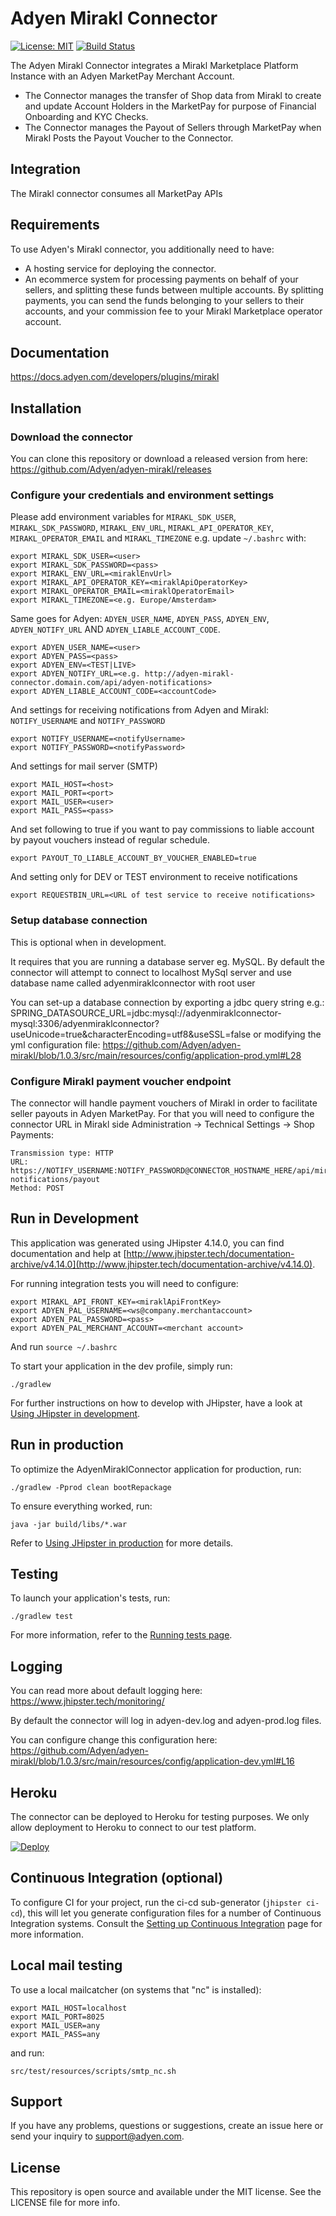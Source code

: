 # Adyen Mirakl Connector

[![License: MIT](https://img.shields.io/badge/License-MIT-yellow.svg)](https://opensource.org/licenses/MIT)
[![Build Status](https://travis-ci.org/Adyen/adyen-mirakl.svg?branch=develop)](https://travis-ci.org/Adyen/adyen-mirakl)


The Adyen Mirakl Connector integrates a Mirakl Marketplace Platform Instance with an Adyen MarketPay Merchant Account.

* The Connector manages the transfer of Shop data from Mirakl to create and update Account Holders in the MarketPay for purpose of Financial Onboarding and KYC Checks.
* The Connector manages the Payout of Sellers through MarketPay when Mirakl Posts the Payout Voucher to the Connector.

## Integration
The Mirakl connector consumes all MarketPay APIs

## Requirements
To use Adyen's Mirakl connector, you additionally need to have: 

* A hosting service for deploying the connector.
* An ecommerce system for processing payments on behalf of your sellers, and splitting these funds between multiple accounts. By splitting payments, you can send the funds belonging to your sellers to their accounts, and your commission fee to your Mirakl Marketplace operator account.
  
## Documentation
https://docs.adyen.com/developers/plugins/mirakl

## Installation

### Download the connector

You can clone this repository or download a released version from here:
https://github.com/Adyen/adyen-mirakl/releases

### Configure your credentials and environment settings

Please add environment variables for `MIRAKL_SDK_USER`, `MIRAKL_SDK_PASSWORD`, `MIRAKL_ENV_URL`, `MIRAKL_API_OPERATOR_KEY`, `MIRAKL_OPERATOR_EMAIL` and `MIRAKL_TIMEZONE` e.g.
update `~/.bashrc` with:
```
export MIRAKL_SDK_USER=<user>
export MIRAKL_SDK_PASSWORD=<pass>
export MIRAKL_ENV_URL=<miraklEnvUrl>
export MIRAKL_API_OPERATOR_KEY=<miraklApiOperatorKey>
export MIRAKL_OPERATOR_EMAIL=<miraklOperatorEmail>
export MIRAKL_TIMEZONE=<e.g. Europe/Amsterdam>
```

Same goes for Adyen: `ADYEN_USER_NAME`, `ADYEN_PASS`, `ADYEN_ENV`, `ADYEN_NOTIFY_URL` AND `ADYEN_LIABLE_ACCOUNT_CODE`. 
```
export ADYEN_USER_NAME=<user>
export ADYEN_PASS=<pass>
export ADYEN_ENV=<TEST|LIVE>
export ADYEN_NOTIFY_URL=<e.g. http://adyen-mirakl-connector.domain.com/api/adyen-notifications>
export ADYEN_LIABLE_ACCOUNT_CODE=<accountCode>
```

And settings for receiving notifications from Adyen and Mirakl: `NOTIFY_USERNAME` and `NOTIFY_PASSWORD`
```
export NOTIFY_USERNAME=<notifyUsername>
export NOTIFY_PASSWORD=<notifyPassword>
```

And settings for mail server (SMTP)
```
export MAIL_HOST=<host>
export MAIL_PORT=<port>
export MAIL_USER=<user>
export MAIL_PASS=<pass>
```

And set following to true if you want to pay commissions to liable account by payout vouchers instead of regular schedule.
```
export PAYOUT_TO_LIABLE_ACCOUNT_BY_VOUCHER_ENABLED=true
```

And setting only for DEV or TEST environment to receive notifications
```
export REQUESTBIN_URL=<URL of test service to receive notifications>
```

### Setup database connection

This is optional when in development.

It requires that you are running a database server eg. MySQL.
By default the connector will attempt to connect to localhost MySql server and use database name called adyenmiraklconnector with root user

You can set-up a database connection by exporting a jdbc query string e.g.:
SPRING_DATASOURCE_URL=jdbc:mysql://adyenmiraklconnector-mysql:3306/adyenmiraklconnector?useUnicode=true&characterEncoding=utf8&useSSL=false
or modifying the yml configuration file: https://github.com/Adyen/adyen-mirakl/blob/1.0.3/src/main/resources/config/application-prod.yml#L28

### Configure Mirakl payment voucher endpoint

The connector will handle payment vouchers of Mirakl in order to facilitate seller payouts in Adyen MarketPay.
For that you will need to configure the connector URL in Mirakl side Administration -> Technical Settings -> Shop Payments:

    Transmission type: HTTP
    URL: https://NOTIFY_USERNAME:NOTIFY_PASSWORD@CONNECTOR_HOSTNAME_HERE/api/mirakl-notifications/payout
    Method: POST


## Run in Development

This application was generated using JHipster 4.14.0, you can find documentation and help at [http://www.jhipster.tech/documentation-archive/v4.14.0](http://www.jhipster.tech/documentation-archive/v4.14.0).

For running integration tests you will need to configure:
````
export MIRAKL_API_FRONT_KEY=<miraklApiFrontKey>
export ADYEN_PAL_USERNAME=<ws@company.merchantaccount>
export ADYEN_PAL_PASSWORD=<pass>
export ADYEN_PAL_MERCHANT_ACCOUNT=<merchant account>
````

And run `source ~/.bashrc`

To start your application in the dev profile, simply run:

    ./gradlew


For further instructions on how to develop with JHipster, have a look at [Using JHipster in development][].


## Run in production


To optimize the AdyenMiraklConnector application for production, run:

    ./gradlew -Pprod clean bootRepackage

To ensure everything worked, run:

    java -jar build/libs/*.war


Refer to [Using JHipster in production][] for more details.

## Testing

To launch your application's tests, run:

    ./gradlew test

For more information, refer to the [Running tests page][].

## Logging

You can read more about default logging here: https://www.jhipster.tech/monitoring/

By default the connector will log in adyen-dev.log and adyen-prod.log files.

You can configure change this configuration here:
https://github.com/Adyen/adyen-mirakl/blob/1.0.3/src/main/resources/config/application-dev.yml#L16

## Heroku 
The connector can be deployed to Heroku for testing purposes. We only allow deployment to Heroku to connect to our test platform.

[![Deploy](https://www.herokucdn.com/deploy/button.png)](https://heroku.com/deploy)


## Continuous Integration (optional)

To configure CI for your project, run the ci-cd sub-generator (`jhipster ci-cd`), this will let you generate configuration files for a number of Continuous Integration systems. Consult the [Setting up Continuous Integration][] page for more information.

[JHipster Homepage and latest documentation]: http://www.jhipster.tech
[JHipster 4.14.0 archive]: http://www.jhipster.tech/documentation-archive/v4.14.0

[Using JHipster in development]: http://www.jhipster.tech/documentation-archive/v4.14.0/development/
[Using Docker and Docker-Compose]: http://www.jhipster.tech/documentation-archive/v4.14.0/docker-compose
[Using JHipster in production]: http://www.jhipster.tech/documentation-archive/v4.14.0/production/
[Running tests page]: http://www.jhipster.tech/documentation-archive/v4.14.0/running-tests/
[Setting up Continuous Integration]: http://www.jhipster.tech/documentation-archive/v4.14.0/setting-up-ci/

## Local mail testing

To use a local mailcatcher (on systems that "nc" is installed):
    
```
export MAIL_HOST=localhost
export MAIL_PORT=8025
export MAIL_USER=any
export MAIL_PASS=any
```

and run:

    src/test/resources/scripts/smtp_nc.sh
    
    
## Support
If you have any problems, questions or suggestions, create an issue here or send your inquiry to support@adyen.com.   
    
## License
This repository is open source and available under the MIT license. See the LICENSE file for more info.
